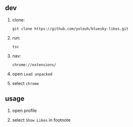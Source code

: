 ## dev

1. clone:

   ```
   git clone https://github.com/yoleuh/bluesky-likes.git
   ```

2. run:

   ```
   tsc
   ```

3. nav:

   ```
   chrome://extensions/
   ```

4. open `Load unpacked`

5. select `chrome`

## usage

1. open profile

2. select `Show Likes` in footnote

